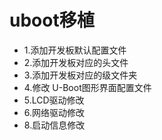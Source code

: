 # uboot移植
* 1.添加开发板默认配置文件
* 2.添加开发板对应的头文件 
* 3.添加开发板对应的级文件夹 
* 4.修改 U-Boot图形界面配置文件
* 5.LCD驱动修改
* 6.网络驱动修改
* 8.启动信息修改
